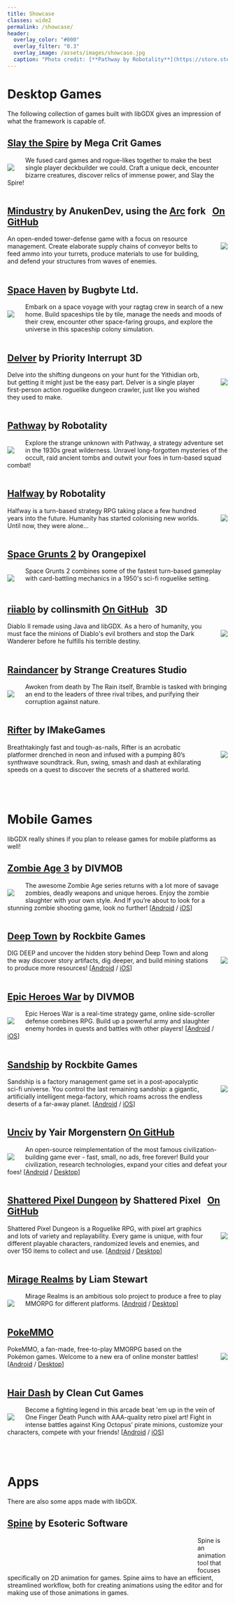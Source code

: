 ```yaml
---
title: Showcase
classes: wide2
permalink: /showcase/
header:
  overlay_color: "#000"
  overlay_filter: "0.3"
  overlay_image: /assets/images/showcase.jpg
  caption: "Photo credit: [**Pathway by Robotality**](https://store.steampowered.com/app/546430/Pathway/)"
---
```

# Desktop Games
The following collection of games built with libGDX gives an impression of what the framework is capable of.

## [Slay the Spire](https://store.steampowered.com/app/646570/Slay_the_Spire/) by Mega Crit Games
<img align="left" src="https://steamcdn-a.akamaihd.net/steam/apps/646570/header.jpg?t=1592339399" style="margin-right: 25px; margin-top: 17px; margin-bottom:10px">

We fused card games and rogue-likes together to make the best single player deckbuilder we could. Craft a unique deck, encounter bizarre creatures, discover relics of immense power, and Slay the Spire!

<div style="clear: both;with: 100%; height: 1px;"></div>

## [Mindustry](https://store.steampowered.com/app/1127400/Mindustry/) by AnukenDev, using the [Arc](https://github.com/Anuken/Arc) fork <a href="https://github.com/Anuken/Mindustry" style="margin-left: 10px" class="btn btn--primary">On GitHub</a>
<img align="right" src="https://steamcdn-a.akamaihd.net/steam/apps/1127400/header.jpg?t=1586887170" style="margin-left: 25px; margin-top: 17px; margin-bottom:10px">

An open-ended tower-defense game with a focus on resource management. Create elaborate supply chains of conveyor belts to feed ammo into your turrets, produce materials to use for building, and defend your structures from waves of enemies.

<div style="clear: both;with: 100%; height: 1px;"></div>

## [Space Haven](https://store.steampowered.com/app/979110/Space_Haven/) by Bugbyte Ltd.
<img align="left" src="https://steamcdn-a.akamaihd.net/steam/apps/979110/header.jpg?t=1596215195" style="margin-right: 25px; margin-top: 17px; margin-bottom:25px">

Embark on a space voyage with your ragtag crew in search of a new home. Build spaceships tile by tile, manage the needs and moods of their crew, encounter other space-faring groups, and explore the universe in this spaceship colony simulation.

<div style="clear: both;with: 100%; height: 1px;"></div>

## [Delver](https://store.steampowered.com/app/249630/Delver/) by Priority Interrupt <span style="margin-left: 1px" class="btn btn--success">3D</span>
<img align="right" src="https://steamcdn-a.akamaihd.net/steam/apps/249630/header.jpg?t=1584136307" style="margin-left: 25px; margin-top: 17px; margin-bottom:10px">

Delve into the shifting dungeons on your hunt for the Yithidian orb, but getting it might just be the easy part. Delver is a single player first-person action roguelike dungeon crawler, just like you wished they used to make.

<div style="clear: both;with: 100%; height: 1px;"></div>

## [Pathway](https://store.steampowered.com/app/546430/Pathway/) by Robotality
<img align="left" src="https://steamcdn-a.akamaihd.net/steam/apps/546430/header.jpg?t=1593431294" style="margin-right: 25px; margin-top: 17px; margin-bottom:15px">

Explore the strange unknown with Pathway, a strategy adventure set in the 1930s great wilderness. Unravel long-forgotten mysteries of the occult, raid ancient tombs and outwit your foes in turn-based squad combat!

<div style="clear: both;with: 100%; height: 1px;"></div>

## [Halfway](https://store.steampowered.com/app/253150/Halfway/) by Robotality
<img align="right" src="https://steamcdn-a.akamaihd.net/steam/apps/253150/header.jpg?t=1593431340" style="margin-left: 25px; margin-top: 17px; margin-bottom:10px">

Halfway is a turn-based strategy RPG taking place a few hundred years into the future. Humanity has started colonising new worlds. Until now, they were alone...

<div style="clear: both;with: 100%; height: 1px;"></div>


## [Space Grunts 2](https://store.steampowered.com/app/1125370/Space_Grunts_2/?curator_clanid=9856238) by Orangepixel
<!-- ToDo: Residual -->
<img align="left" src="https://cdn.cloudflare.steamstatic.com/steam/apps/1125370/header.jpg?t=1590600930" style="margin-right: 25px; margin-top: 17px; margin-bottom:20px">

Space Grunts 2 combines some of the fastest turn-based gameplay with card-battling mechanics in a 1950's sci-fi roguelike setting.

<div style="clear: both;with: 100%; height: 1px;"></div>

## [riiablo](https://github.com/collinsmith/riiablo) by collinsmith <a href="https://github.com/collinsmith/riiablo" style="margin-right: 10px" class="btn btn--primary">On GitHub</a> <span class="btn btn--success">3D</span>
<img align="right" src="https://media.giphy.com/media/f3pIneZddlMaFpFExx/giphy.gif" style="margin-left: 25px; margin-top: 17px; margin-bottom:20px; max-width: 460px; max-height: 240px;">

Diablo II remade using Java and libGDX. As a hero of humanity, you must face the minions of Diablo's evil brothers and stop the Dark Wanderer before he fulfills his terrible destiny.

<div style="clear: both;with: 100%; height: 1px;"></div>

## [Raindancer](https://store.steampowered.com/app/1156000/Raindancer/) by Strange Creatures Studio
<img align="left" src="https://steamcdn-a.akamaihd.net/steam/apps/1156000/header.jpg?t=1574896868" style="margin-right: 25px; margin-top: 17px; margin-bottom:10px">

Awoken from death by The Rain itself, Bramble is tasked with bringing an end to the leaders of three rival tribes, and purifying their corruption against nature.

<div style="clear: both;with: 100%; height: 1px;"></div>

## [Rifter](https://store.steampowered.com/app/625740/Rifter/) by IMakeGames
<img align="right" src="https://cdn.cloudflare.steamstatic.com/steam/apps/625740/header.jpg?t=1533076306" style="margin-left: 25px; margin-top: 17px; margin-bottom:10px">

Breathtakingly fast and tough-as-nails, Rifter is an acrobatic platformer drenched in neon and infused with a pumping 80’s synthwave soundtrack. Run, swing, smash and dash at exhilarating speeds on a quest to discover the secrets of a shattered world.

<div style="clear: both;with: 100%; height: 1px;"></div>

<br/>
<br/>

# Mobile Games
libGDX really shines if you plan to release games for mobile platforms as well!

## [Zombie Age 3](https://divmob.com/1853-zombie-age-3.html) by DIVMOB
<img align="left" src="https://play-lh.googleusercontent.com/Lv75VsRcaJ4IJAW8CWZCW1_owedvAvyRdyanaEnPCxFFdbitVAx27NHN2uITJUpAa94=w460-h215-r" style="margin-right: 25px; margin-top: 17px; margin-bottom:10px">

The awesome Zombie Age series returns with a lot more of savage zombies, deadly weapons and unique heroes. Enjoy the zombie slaughter with your own style. And If you’re about to look for a stunning zombie shooting game, look no further! [[Android](https://play.google.com/store/apps/details?id=com.redantz.game.zombie3&hl=en) / [iOS](https://apps.apple.com/us/app/zombie-age-3-dead-city/id1479541251)]

<div style="clear: both;with: 100%; height: 1px;"></div>

## [Deep Town](http://rockbitegames.com/deep-town/) by Rockbite Games
<img align="right" src="https://play-lh.googleusercontent.com/LWZCyc_QVaXX1PBj3qByh38mc5ppWq3ZzevM8C4U13exF6JKMyO_JW9PEXSHZJ51Msw=w460-h215-r" style="margin-left: 25px; margin-top: 17px; margin-bottom:10px">

DIG DEEP and uncover the hidden story behind Deep Town and along the way discover story artifacts, dig deeper, and build mining stations to produce more resources! [[Android](https://play.google.com/store/apps/details?id=com.rockbite.deeptown&hl=en) / [iOS](https://apps.apple.com/us/app/deep-town-bergbaubetrieb/id1202240058)]

<div style="clear: both;with: 100%; height: 1px;"></div>

## [Epic Heroes War](https://divmob.com/1700-epic-heroes-war.html) by DIVMOB
<img align="left" src="https://play-lh.googleusercontent.com/2DsYF54m5GVjUVAuBedCfIw-O3F-sVo56FcDwwuQYz-aekdRwESRuXkNDDEF9Xc-kN8=w460-h215-r" style="margin-right: 25px; margin-top: 17px; margin-bottom:10px">

Epic Heroes War is a real-time strategy game, online side-scroller defense combines RPG. Build up a powerful army and slaughter enemy hordes in quests and battles with other players! [[Android](https://play.google.com/store/apps/details?id=com.divmob.ageofheroes.braveheroes.battleheroes.epicheroeswar.epicheroes.en) / [iOS](https://apps.apple.com/us/app/epic-heroes-war/id1530763834)]

<div style="clear: both;with: 100%; height: 1px;"></div>

## [Sandship](http://rockbitegames.com/sandship/) by Rockbite Games
<img align="right" src="https://play-lh.googleusercontent.com/zVcowfZOhVnUaYCRDu5YkLTczk7eHG2JeVoHZ36aY249O1I0Mm2e_f_IqzPsDNzUug=w460-h215-r" style="margin-left: 25px; margin-top: 17px; margin-bottom:10px">

Sandship is a factory management game set in a post-apocalyptic sci-fi universe. You control the last remaining sandship: a gigantic, artificially intelligent mega-factory, which roams across the endless deserts of a far-away planet. [[Android](https://play.google.com/store/apps/details?id=com.rockbite.sandship) / [iOS](https://apps.apple.com/us/app/sandship-crafting-factory/id1440385758)]

<div style="clear: both;with: 100%; height: 1px;"></div>

## [Unciv](https://github.com/yairm210/Unciv) by Yair Morgenstern <a href="https://github.com/yairm210/Unciv" style="margin-left 10px" class="btn btn--primary">On GitHub</a>
<img align="left" src="https://play-lh.googleusercontent.com/l8fuQ2DnNjoD9pFnHLsli1xt8OClfr6O9GSBJJ9w7IIb2VHOyxqKZ9lNZXtMqOabCfyI=w460-h215-r" style="margin-right: 25px; margin-top: 17px; margin-bottom:10px">

An open-source reimplementation of the most famous civilization-building game ever - fast, small, no ads, free forever! Build your civilization, research technologies, expand your cities and defeat your foes! [[Android](https://play.google.com/store/apps/details?id=com.unciv.app) / [Desktop](https://yairm210.itch.io/unciv)]

<div style="clear: both;with: 100%; height: 1px;"></div>

## [Shattered Pixel Dungeon](https://shatteredpixel.com) by Shattered Pixel <a href="https://github.com/00-Evan/shattered-pixel-dungeon" style="margin-left: 10px" class="btn btn--primary">On GitHub</a>
<img align="right" src="https://images-na.ssl-images-amazon.com/images/I/51MadCajQaL.png" style="margin-left: 25px; margin-top: 17px; margin-bottom:25px; max-width: 460px; max-height: 215px;">

Shattered Pixel Dungeon is a Roguelike RPG, with pixel art graphics and lots of variety and replayability. Every game is unique, with four different playable characters, randomized levels and enemies, and over 150 items to collect and use. [[Android](https://play.google.com/store/apps/details?id=com.shatteredpixel.shatteredpixeldungeon) / [Desktop](https://github.com/00-Evan/shattered-pixel-dungeon/blob/master/docs/getting-started-desktop.md#quick-setup)]

<div style="clear: both;with: 100%; height: 1px;"></div>

## [Mirage Realms](http://www.miragerealms.co.uk/devblog/) by Liam Stewart
<img align="left" src="https://lh3.googleusercontent.com/dE5E2CzrSoT_NLCgMGiG7oN_0XSuqUT3QPRCgT9_d0QzTXN4_Pa_FCAweFhNiyQoLYQ=w460-h215-r" style="margin-right: 25px; margin-top: 17px; margin-bottom:10px; max-width: 460px; max-height: 240px;">

Mirage Realms is an ambitious solo project to produce a free to play MMORPG for different platforms. [[Android](https://play.google.com/store/apps/details?id=com.foxcake.mirage.android) / [Desktop](http://www.miragerealms.co.uk/devblog/desktop/)]

<div style="clear: both;with: 100%; height: 1px;"></div>

## [PokeMMO](https://pokemmo.eu/)
<img align="right" src="https://pokemmo.eu/images/screenshot/c-t.jpg" style="margin-left: 25px; margin-top: 17px; margin-bottom:10px">

PokeMMO, a fan-made, free-to-play MMORPG based on the Pokémon games. Welcome to a new era of online monster battles! [[Android](https://pokemmo.eu/downloads/android/) / [Desktop](https://pokemmo.eu/downloads/)]

<div style="clear: both;with: 100%; height: 1px;"></div>

## [Hair Dash](http://www.cleancutgames.com) by Clean Cut Games
<img align="left" src="https://play-lh.googleusercontent.com/w1NLihd6eUGILQ1jPqizEesFAftBN3_MKTIZV_KVdMDHQLNj0TOcxo_BvTG3bh_C190=w460-h215-r" style="margin-right: 25px; margin-top: 17px; margin-bottom:10px">

Become a fighting legend in this arcade beat 'em up in the vein of One Finger Death Punch with AAA-quality retro pixel art! Fight in intense battles against King Octopus’ pirate minions, customize your characters, compete with your friends! [[Android](https://play.google.com/store/apps/details?id=com.zplay.hairdash&hl=en_US) / [iOS](https://apps.apple.com/us/app/hair-dash-hero-battle/id1441517314)]

<div style="clear: both;with: 100%; height: 1px;"></div>

<br/>
<br/>

# Apps
There are also some apps made with libGDX.

## [Spine](http://en.esotericsoftware.com) by Esoteric Software
<p style="width: 435px; overflow:hidden; float:left"><img align="left" src="https://de.esotericsoftware.com/img/front-what-is-spine.jpg" style="margin-left: -20px; margin-right: 25px; margin-top: 13px; margin-bottom:23px"></p>

Spine is an animation tool that focuses specifically on 2D animation for games. Spine aims to have an efficient, streamlined workflow, both for creating animations using the editor and for making use of those animations in games.

<div style="clear: both;with: 100%; height: 1px;"></div>
